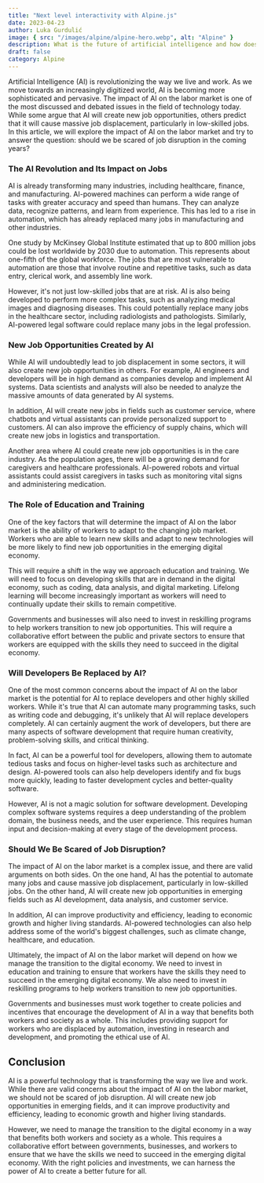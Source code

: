 ```yaml
---
title: "Next level interactivity with Alpine.js"
date: 2023-04-23
author: Luka Gurdulić
image: { src: "/images/alpine/alpine-hero.webp", alt: "Alpine" }
description: What is the future of artificial intelligence and how does it impact society? People are worried about their job security and rightfully so.
draft: false
category: Alpine
---
```


Artificial Intelligence (AI) is revolutionizing the way we live and work. As we move towards an increasingly digitized world, AI is becoming more sophisticated and pervasive. The impact of AI on the labor market is one of the most discussed and debated issues in the field of technology today. While some argue that AI will create new job opportunities, others predict that it will cause massive job displacement, particularly in low-skilled jobs. In this article, we will explore the impact of AI on the labor market and try to answer the question: should we be scared of job disruption in the coming years?

### The AI Revolution and Its Impact on Jobs

AI is already transforming many industries, including healthcare, finance, and manufacturing. AI-powered machines can perform a wide range of tasks with greater accuracy and speed than humans. They can analyze data, recognize patterns, and learn from experience. This has led to a rise in automation, which has already replaced many jobs in manufacturing and other industries.

One study by McKinsey Global Institute estimated that up to 800 million jobs could be lost worldwide by 2030 due to automation. This represents about one-fifth of the global workforce. The jobs that are most vulnerable to automation are those that involve routine and repetitive tasks, such as data entry, clerical work, and assembly line work.

However, it's not just low-skilled jobs that are at risk. AI is also being developed to perform more complex tasks, such as analyzing medical images and diagnosing diseases. This could potentially replace many jobs in the healthcare sector, including radiologists and pathologists. Similarly, AI-powered legal software could replace many jobs in the legal profession.

### New Job Opportunities Created by AI

While AI will undoubtedly lead to job displacement in some sectors, it will also create new job opportunities in others. For example, AI engineers and developers will be in high demand as companies develop and implement AI systems. Data scientists and analysts will also be needed to analyze the massive amounts of data generated by AI systems.

In addition, AI will create new jobs in fields such as customer service, where chatbots and virtual assistants can provide personalized support to customers. AI can also improve the efficiency of supply chains, which will create new jobs in logistics and transportation.

Another area where AI could create new job opportunities is in the care industry. As the population ages, there will be a growing demand for caregivers and healthcare professionals. AI-powered robots and virtual assistants could assist caregivers in tasks such as monitoring vital signs and administering medication.

### The Role of Education and Training

One of the key factors that will determine the impact of AI on the labor market is the ability of workers to adapt to the changing job market. Workers who are able to learn new skills and adapt to new technologies will be more likely to find new job opportunities in the emerging digital economy.

This will require a shift in the way we approach education and training. We will need to focus on developing skills that are in demand in the digital economy, such as coding, data analysis, and digital marketing. Lifelong learning will become increasingly important as workers will need to continually update their skills to remain competitive.

Governments and businesses will also need to invest in reskilling programs to help workers transition to new job opportunities. This will require a collaborative effort between the public and private sectors to ensure that workers are equipped with the skills they need to succeed in the digital economy.

### Will Developers Be Replaced by AI?

One of the most common concerns about the impact of AI on the labor market is the potential for AI to replace developers and other highly skilled workers. While it's true that AI can automate many programming tasks, such as writing code and debugging, it's unlikely that AI will replace developers
completely. AI can certainly augment the work of developers, but there are many aspects of software development that require human creativity, problem-solving skills, and critical thinking.

In fact, AI can be a powerful tool for developers, allowing them to automate tedious tasks and focus on higher-level tasks such as architecture and design. AI-powered tools can also help developers identify and fix bugs more quickly, leading to faster development cycles and better-quality software.

However, AI is not a magic solution for software development. Developing complex software systems requires a deep understanding of the problem domain, the business needs, and the user experience. This requires human input and decision-making at every stage of the development process.

### Should We Be Scared of Job Disruption?

The impact of AI on the labor market is a complex issue, and there are valid arguments on both sides. On the one hand, AI has the potential to automate many jobs and cause massive job displacement, particularly in low-skilled jobs. On the other hand, AI will create new job opportunities in emerging fields such as AI development, data analysis, and customer service.

In addition, AI can improve productivity and efficiency, leading to economic growth and higher living standards. AI-powered technologies can also help address some of the world's biggest challenges, such as climate change, healthcare, and education.

Ultimately, the impact of AI on the labor market will depend on how we manage the transition to the digital economy. We need to invest in education and training to ensure that workers have the skills they need to succeed in the emerging digital economy. We also need to invest in reskilling programs to help workers transition to new job opportunities.

Governments and businesses must work together to create policies and incentives that encourage the development of AI in a way that benefits both workers and society as a whole. This includes providing support for workers who are displaced by automation, investing in research and development, and promoting the ethical use of AI.

## Conclusion

AI is a powerful technology that is transforming the way we live and work. While there are valid concerns about the impact of AI on the labor market, we should not be scared of job disruption. AI will create new job opportunities in emerging fields, and it can improve productivity and efficiency, leading to economic growth and higher living standards.

However, we need to manage the transition to the digital economy in a way that benefits both workers and society as a whole. This requires a collaborative effort between governments, businesses, and workers to ensure that we have the skills we need to succeed in the emerging digital economy. With the right policies and investments, we can harness the power of AI to create a better future for all.
